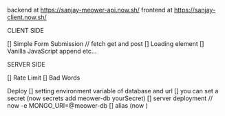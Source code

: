 backend at https://sanjay-meower-api.now.sh/
frontend at https://sanjay-client.now.sh/

CLIENT SIDE

[] Simple Form Submission // fetch get and post
[] Loading element
[] Vanilla JavaScript append etc...






SERVER SIDE

[] Rate Limit 
[] Bad Words


Deploy
[] setting environment variable of database and url
[] you can set a secret (now secrets add meower-db yourSecret)
[] server deployment // now -e MONGO_URI=@meower-db
[] alias (now <meow url> <your url>)

